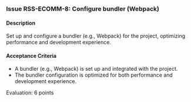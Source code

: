 ### Issue RSS-ECOMM-8: Configure bundler (Webpack)

#### Description
Set up and configure a bundler (e.g., Webpack) for the project, optimizing performance and development experience.

#### Acceptance Criteria
- A bundler (e.g., Webpack) is set up and integrated with the project.
- The bundler configuration is optimized for both performance and development experience.

Evaluation: 6 points